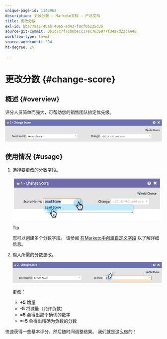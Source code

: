 ```yaml
---
unique-page-id: 1146962
description: 更改分数 — Marketo文档 — 产品文档
title: 更改分数
exl-id: bba77aa1-40ab-40e5-ad43-f8cf0b235d3b
source-git-commit: 0b1c7c7f7cd0becc17ec7636977f34a7d23ca448
workflow-type: tm+mt
source-wordcount: '94'
ht-degree: 2%

---
```


# 更改分数 {#change-score}

## 概述 {#overview}

评分人员简单而强大，可帮助您的销售团队排定优先级。

![](assets/flowstep-changescore.png)

## 使用情况 {#usage}

1. 选择要更改的分数字段。

   ![](assets/image2014-9-22-11-3a7-3a31.png)

   >[!TIP]
   >
   >您可以创建多个分数字段。 请参阅 [在Marketo中创建自定义字段](/help/marketo/product-docs/administration/field-management/create-a-custom-field-in-marketo.md) 以了解详细信息。

1. 输入所需的分数更改。

   ![](assets/flowstep-changescoretype.png)

   更改：

   * **+5** 增量
   * **-5** 将减量（允许负数）
   * **=5** 会得出那个确切的数字
   * **=-5** 会得出精确为负数的分数

快速获得一些基本评分，然后随时间调整结果。 我们就是这么做的！
